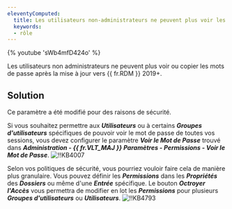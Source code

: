 ```yaml
---
eleventyComputed:
  title: Les utilisateurs non-administrateurs ne peuvent plus voir les mots de passe
  keywords:
  - rôle
---
```

{% youtube 'sWb4mfD424o' %}

Les utilisateurs non administrateurs ne peuvent plus voir ou copier les mots de passe après la mise à jour vers {{ fr.RDM }} 2019+.
## Solution
Ce paramètre a été modifié pour des raisons de sécurité.

Si vous souhaitez permettre aux ***Utilisateurs*** ou à certains ***Groupes d'utilisateurs*** spécifiques de pouvoir voir le mot de passe de toutes vos sessions, vous devez configurer le paramètre ***Voir le Mot de Passe*** trouvé dans ***Administration - {{ fr.VLT_MAJ }} Paramètres - Permissions - Voir le Mot de Passe***.
![!!KB4007](https://cdnweb.devolutions.net/docs/docs_en_kb_KB4007.png)

Selon vos politiques de sécurité, vous pourriez vouloir faire cela de manière plus granulaire. Vous pouvez définir les ***Permissions*** dans les ***Propriétés*** des ***Dossiers*** ou même d'une ***Entrée*** spécifique. Le bouton ***Octroyer l'Accès*** vous permettra de modifier en lot les ***Permissions*** pour plusieurs ***Groupes d'utilisateurs*** ou ***Utilisateurs***.
![!!KB4793](https://cdnweb.devolutions.net/docs/docs_en_kb_KB4793.png)
